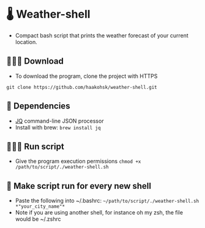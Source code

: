 # 🌡 Weather-shell
- Compact bash script that prints the weather forecast of your current location.

## 👨🏼‍💻 Download
- To download the program, clone the project with HTTPS

```git clone https://github.com/haakohsk/weather-shell.git```

## 📌 Dependencies
- [JQ](https://github.com/stedolan/jq) command-line JSON processor
- Install with brew: 
```brew install jq```

## 🏃🏽‍♂️ Run script
- Give the program execution permissions
```chmod +x /path/to/script/./weather-shell.sh```

## 🤖 Make script run for every new shell
- Paste the following into ~/.bashrc:
```~/path/to/script/./weather-shell.sh *"your_city_name"*```
- Note if you are using another shell, for instance oh my zsh, the file would be ~/.zshrc
